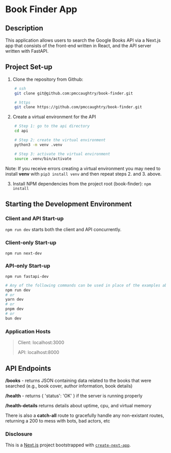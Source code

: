 # Book Finder App

## Description
This application allows users to search the Google Books API via a Next.js app that consists of the front-end written in React, and the API server written with FastAPI.

## Project Set-up

1. Clone the repository from Github:
```bash
    # ssh
    git clone git@github.com:pmccaughtry/book-finder.git

    # https
    git clone https://github.com/pmccaughtry/book-finder.git
```

2. Create a virtual environment for the API
```bash
    # Step 1: go to the api directory
    cd api

    # Step 2: create the virtual environment
    python3 -m venv .venv

    # Step 3: activate the virtual environment
    source .venv/bin/activate
```
Note: If you receive errors creating a virtual environment you may need to install **venv** with `pip3 install venv` and then repeat steps 2. and 3. above.

3. Install NPM dependencies from the project root (book-finder): `npm install`

## Starting the Development Environment

### Client and API Start-up
`npm run dev` starts both the client and API concurrently.

### Client-only Start-up
`npm run next-dev`

### API-only Start-up
`npm run fastapi-dev`


```bash
# Any of the following commands can be used in place of the examples above.
npm run dev
# or
yarn dev
# or
pnpm dev
# or
bun dev
```

### Application Hosts
> Client: localhost:3000
>
> API: localhost:8000

## API Endpoints
**/books** - returns JSON containing data related to the books that were searched (e.g., book cover, author information, book details)

**/health** - returns { 'status': 'OK' } if the server is running properly

**/health-details** returns details about uptime, cpu, and virtual memory

There is also a **catch-all** route to gracefully handle any non-existant routes, returning a 200 to mess with bots, bad actors, etc


### Disclosure
This is a [Next.js](https://nextjs.org) project bootstrapped with [`create-next-app`](https://nextjs.org/docs/pages/api-reference/create-next-app).
